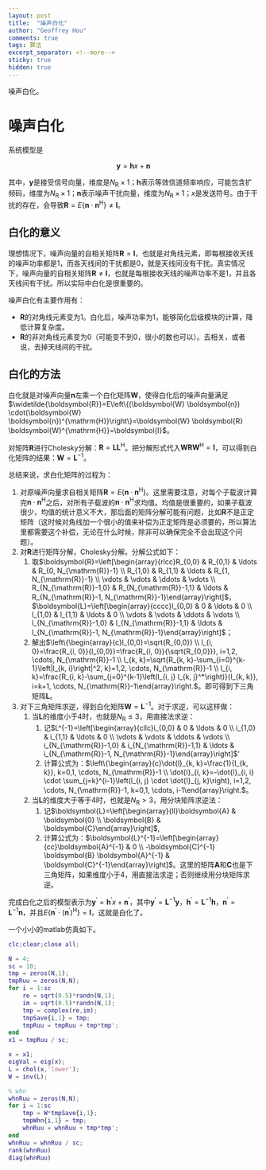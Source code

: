 ```yaml
---
layout: post
title:  "噪声白化"
author: "Geoffrey Hou"
comments: true
tags: 算法
excerpt_separator: <!--more-->
sticky: true
hidden: true
---
```


<head>
    <script src="https://cdn.mathjax.org/mathjax/latest/MathJax.js?config=TeX-AMS-MML_HTMLorMML" type="text/javascript"></script>
    <script type="text/x-mathjax-config">
        MathJax.Hub.Config({
            tex2jax: {
            skipTags: ['script', 'noscript', 'style', 'textarea', 'pre'],
            inlineMath: [['$','$']]
            }
        });
    </script>
</head>

噪声白化。<!--more-->

# 噪声白化

系统模型是

$$
\boldsymbol{y}=\boldsymbol{h}x+\boldsymbol{n}
$$

其中，$\boldsymbol{y}$是接受信号向量，维度是$N_{\mathrm{R}} \times 1$；$\boldsymbol{h}$表示等效信道频率响应，可能包含扩频码，维度为$N_{\mathrm{R}} \times 1$；$\boldsymbol{n}$表示噪声干扰向量，维度为$N_{\mathrm{R}} \times 1$；$x$是发送符号。由于干扰的存在，会导致$\boldsymbol{R}=E\left\{\boldsymbol{n} \cdot \boldsymbol{n}^{\mathrm{H}}\right\} \neq \boldsymbol{I}$。



## 白化的意义

理想情况下，噪声向量的自相关矩阵$\boldsymbol{R}=\boldsymbol{I}$，也就是对角线元素，即每根接收天线的噪声功率都是1，而各天线间的干扰都是0，就是天线间没有干扰。真实情况下，噪声向量的自相关矩阵$\boldsymbol{R} \neq \boldsymbol{I}$，也就是每根接收天线的噪声功率不是1，并且各天线间有干扰。所以实际中白化是很重要的。

噪声白化有主要作用有：

- $\boldsymbol{R}$的对角线元素变为1。白化后，噪声功率为1，能够简化后级模块的计算，降低计算复杂度。
- $\boldsymbol{R}$的非对角线元素变为0（可能变不到0，很小的数也可以）。去相关，或者说，去掉天线间的干扰。



## 白化的方法

白化就是对噪声向量$\boldsymbol{n}$左乘一个白化矩阵$\boldsymbol{W}$，使得白化后的噪声向量满足$\widetilde{\boldsymbol{R}}=E\left\{(\boldsymbol{W} \boldsymbol{n}) \cdot(\boldsymbol{W} \boldsymbol{n})^{\mathrm{H}}\right\}=\boldsymbol{W} \boldsymbol{R} \boldsymbol{W}^{\mathrm{H}}=\boldsymbol{I}$。

对矩阵$\boldsymbol{R}$进行Cholesky分解：$\boldsymbol{R}=\boldsymbol{L} \boldsymbol{L}^{\mathrm{H}}$。把分解形式代入$\boldsymbol{W} \boldsymbol{R} \boldsymbol{W}^{\mathrm{H}}=\boldsymbol{I}$，可以得到白化矩阵的结果：$\boldsymbol{W}=\boldsymbol{L}^{-1}$。

总结来说，求白化矩阵的过程为：

1. 对原噪声向量求自相关矩阵$\boldsymbol{R}=E\left\{\boldsymbol{n} \cdot \boldsymbol{n}^{\mathrm{H}}\right\}$。这里需要注意，对每个子载波计算完$\boldsymbol{n} \cdot \boldsymbol{n}^{\mathrm{H}}$之后，对所有子载波的$\boldsymbol{n} \cdot \boldsymbol{n}^{\mathrm{H}}$求均值。均值是很重要的，如果子载波很少，均值的统计意义不大，那后面的矩阵分解可能有问题，比如$\boldsymbol{R}$不是正定矩阵（这时候对角线加一个很小的值来补偿为正定矩阵是必须要的，所以算法里都需要这个补偿，无论在什么时候，除非可以确保完全不会出现这个问题）。
2. 对$\boldsymbol{R}$进行矩阵分解，Cholesky分解。分解公式如下：
	1. 取$\boldsymbol{R}=\left[\begin{array}{rlcc}R_{0,0} & R_{0,1} & \ldots & R_{0, N_{\mathrm{R}}-1} \\ R_{1,0} & R_{1,1} & \ldots & R_{1, N_{\mathrm{R}}-1} \\ \vdots & \vdots & \ddots & \vdots \\ R_{N_{\mathrm{R}}-1,0} & R_{N_{\mathrm{R}}-1,1} & \ldots & R_{N_{\mathrm{R}}-1, N_{\mathrm{R}}-1}\end{array}\right]$，$\boldsymbol{L}=\left[\begin{array}{cccc}l_{0,0} & 0 & \ldots & 0 \\ l_{1,0} & l_{1,1} & \ldots & 0 \\ \vdots & \vdots & \ddots & \vdots \\ l_{N_{\mathrm{R}}-1,0} & l_{N_{\mathrm{R}}-1,1} & \ldots & l_{N_{\mathrm{R}}-1, N_{\mathrm{R}}-1}\end{array}\right]$；
	2. 解出$\left\{\begin{array}{c}l_{0,0}=\sqrt{R_{0,0}} \\ l_{i, 0}=\frac{R_{i, 0}}{l_{0,0}}=\frac{R_{i, 0}}{\sqrt{R_{0,0}}}, i=1,2, \cdots, N_{\mathrm{R}}-1 \\ l_{k, k}=\sqrt{R_{k, k}-\sum_{i=0}^{k-1}\left|l_{k, i}\right|^2, k}=1,2, \cdots, N_{\mathrm{R}}-1 \\ l_{i, k}=\frac{R_{i, k}-\sum_{j=0}^{k-1}\left(l_{i, j} l_{k, j}^*\right)}{l_{k, k}}, i=k+1, \cdots, N_{\mathrm{R}}-1\end{array}\right.$。即可得到下三角矩阵$\boldsymbol{L}$。
3. 对下三角矩阵求逆，得到白化矩阵$\boldsymbol{W}=\boldsymbol{L}^{-1}$。对于求逆，可以这样做：
	1. 当$\boldsymbol{L}$的维度小于4时，也就是$N_{\mathrm{R}} \leq 3$，用直接法求逆：
		1. 记$L^{-1}=\left[\begin{array}{cllc}i_{0,0} & 0 & \ldots & 0 \\ i_{1,0} & i_{1,1} & \ldots & 0 \\ \vdots & \vdots & \ddots & \vdots \\ i_{N_{\mathrm{R}}-1,0} & i_{N_{\mathrm{R}}-1,1} & \ldots & i_{N_{\mathrm{R}}-1, N_{\mathrm{R}}-1}\end{array}\right]$‘
		2. 计算公式为：$\left\{\begin{array}{c}\dot{l}_{k, k}=\frac{1}{l_{k, k}}, k=0,1, \cdots, N_{\mathrm{R}}-1 \\ \dot{l}_{i, k}=-\dot{l}_{i, i} \cdot \sum_{j=k}^{i-1}\left(l_{i, j} \cdot \dot{l}_{j, k}\right), i=1,2, \cdots, N_{\mathrm{R}}-1, k=0,1, \cdots, i-1\end{array}\right.$。
	2. 当$\boldsymbol{L}$的维度大于等于4时，也就是$N_{\mathrm{R}}>3$，用分块矩阵求逆法：
		1. 记$\boldsymbol{L}=\left[\begin{array}{ll}\boldsymbol{A} & \boldsymbol{0} \\ \boldsymbol{B} & \boldsymbol{C}\end{array}\right]$,
		2. 计算公式为：$\boldsymbol{L}^{-1}=\left[\begin{array}{cc}\boldsymbol{A}^{-1} & 0 \\ -\boldsymbol{C}^{-1} \boldsymbol{B} \boldsymbol{A}^{-1} & \boldsymbol{C}^{-1}\end{array}\right]$。这里的矩阵$\boldsymbol{A}$和$\boldsymbol{C}$也是下三角矩阵，如果维度小于4，用直接法求逆；否则继续用分块矩阵求逆。



完成白化之后的模型表示为$\boldsymbol{y}^{\prime}=\boldsymbol{h}^{\prime} x+\boldsymbol{n}^{\prime}$，其中$\boldsymbol{y}^{\prime}=\boldsymbol{L}^{-1} \boldsymbol{y}$，$\boldsymbol{h}^{\prime}=\boldsymbol{L}^{-1} \boldsymbol{h}$，$\boldsymbol{n}^{\prime}=\boldsymbol{L}^{-1} \boldsymbol{n}$，并且$E\left\{\boldsymbol{n}^{\prime} \cdot\left(\boldsymbol{n}^{\prime}\right)^{\mathrm{H}}\right\}=\boldsymbol{I}$，这就是白化了。



一个小小的matlab仿真如下。

```matlab
clc;clear;close all;

N = 4;
sc = 10;
tmp = zeros(N,1);
tmpRuu = zeros(N,N);
for i = 1:sc
	re = sqrt(0.5)*randn(N,1);
	im = sqrt(0.5)*randn(N,1);
	tmp = complex(re,im);
	tmpSave{i,1} = tmp;
	tmpRuu = tmpRuu + tmp*tmp';
end
x1 = tmpRuu / sc;

x = x1;
eigVal = eig(x);
L = chol(x,'lower');
W = inv(L);

% whn
whnRuu = zeros(N,N);
for i = 1:sc
	tmp = W*tmpSave{i,1};
	tmpWhn{i,1} = tmp;
	whnRuu = whnRuu + tmp*tmp';
end
whnRuu = whnRuu / sc;
rank(whnRuu)
diag(whnRuu)
```

